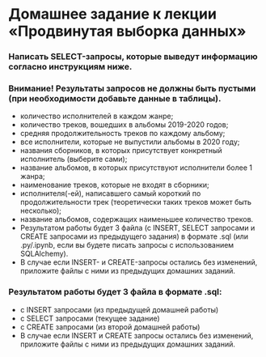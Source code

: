 # Домашнее задание к лекции «Продвинутая выборка данных»
### Написать SELECT-запросы, которые выведут информацию согласно инструкциям ниже.

### Внимание! Результаты запросов не должны быть пустыми (при необходимости добавьте данные в таблицы).

- количество исполнителей в каждом жанре;
- количество треков, вошедших в альбомы 2019-2020 годов;
- средняя продолжительность треков по каждому альбому;
- все исполнители, которые не выпустили альбомы в 2020 году;
- названия сборников, в которых присутствует конкретный исполнитель (выберите сами);
- название альбомов, в которых присутствуют исполнители более 1 жанра;
- наименование треков, которые не входят в сборники;
- исполнителя(-ей), написавшего самый короткий по продолжительности трек (теоретически таких треков может быть несколько);
- название альбомов, содержащих наименьшее количество треков.
- Результатом работы будет 3 файла (с INSERT, SELECT запросами и CREATE запросами из предыдущего задания) в формате .sql (или .py/.ipynb, если вы будете писать запросы с использованием SQLAlchemy).
- В случае если INSERT- и CREATE-запросы остались без изменений, приложите файлы c ними из предыдущих домашних заданий.

### Результатом работы будет 3 файла в формате .sql:

- с INSERT запросами (из предыдущей домашней работы)
- с SELECT запросами (текущее задание)
- с CREATE запросами (из второй домашней работы)
- В случае если INSERT и CREATE запросы остались без изменений, приложите файлы c ними из предыдущих домашних заданий.
